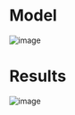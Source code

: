 # Model
![image](https://user-images.githubusercontent.com/37108033/123239019-a5da1980-d4e7-11eb-932f-60346061b90b.png)

# Results
![image](https://user-images.githubusercontent.com/37108033/123239939-88597f80-d4e8-11eb-892f-b4a695eb8f29.png)
